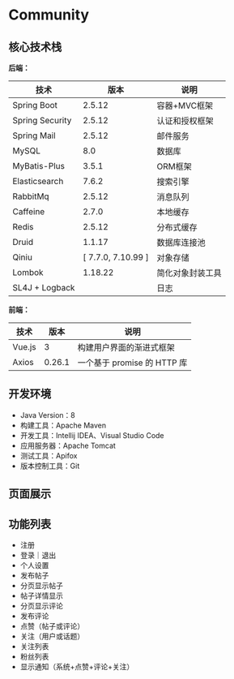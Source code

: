 # Community

## 核心技术栈

**后端：**

| 技术            | 版本   | 说明             |
| --------------- | ------ | ---------------- |
| Spring Boot     | 2.5.12  | 容器+MVC框架     |
| Spring Security | 2.5.12 | 认证和授权框架   |
| Spring Mail     | 2.5.12       | 邮件服务         |
| MySQL           | 8.0    | 数据库           |
| MyBatis-Plus    | 3.5.1  | ORM框架          |
| Elasticsearch   | 7.6.2  | 搜索引擎         |
| RabbitMq        | 2.5.12 | 消息队列         |
| Caffeine        | 2.7.0       | 本地缓存         |
| Redis           | 2.5.12    | 分布式缓存       |
| Druid           | 1.1.17 | 数据库连接池     |
| Qiniu             | [ 7.7.0, 7.10.99 ]  | 对象存储         |
| Lombok          | 1.18.22 | 简化对象封装工具 |
| SL4J + Logback  |        | 日志             |



**前端：**

| 技术   | 版本   | 说明                        |
| ------ | ------ | --------------------------- |
| Vue.js | 3      | 构建用户界面的渐进式框架    |
| Axios  | 0.26.1 | 一个基于 promise 的 HTTP 库 |



## 开发环境

- Java Version：8
- 构建工具：Apache Maven
- 开发工具：Intellij IDEA、Visual Studio Code
- 应用服务器：Apache Tomcat
- 测试工具：Apifox
- 版本控制工具：Git



## 页面展示





## 功能列表

- 注册
- 登录｜退出
- 个人设置
- 发布帖子
- 分页显示帖子
- 帖子详情显示
- 分页显示评论
- 发布评论
- 点赞（帖子或评论）
- 关注（用户或话题）
- 关注列表
- 粉丝列表
- 显示通知（系统+点赞+评论+关注）




